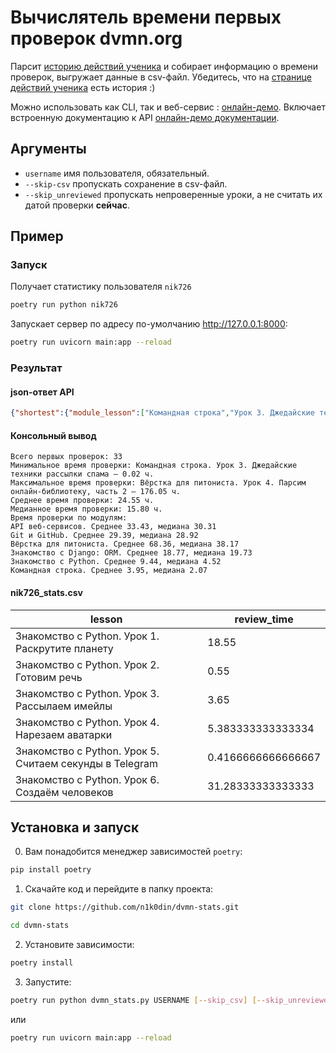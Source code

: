 # Вычислятель времени первых проверок dvmn.org
Парсит [историю действий ученика](https://dvmn.org/user/nik726/history/) и собирает информацию о времени проверок, выгружает данные в csv-файл. Убедитесь, что на [странице действий ученика](https://dvmn.org/user/nik726/history/) есть история :)

Можно использовать как CLI, так и веб-сервис : [онлайн-демо](https://2ku0y0.deta.dev/nik726). Включает встроенную документацию к API [онлайн-демо документации](https://2ku0y0.deta.dev/docs/).

## Аргументы
- `username` имя пользователя, обязательный.
- `--skip-csv` пропускать сохранение в csv-файл.
- `--skip_unreviewed` пропускать непроверенные уроки, а не считать их датой проверки __сейчас__.

## Пример

### Запуск
Получает статистику пользователя `nik726`
  ```sh
  poetry run python nik726
  ```
Запускает сервер по адресу по-умолчанию  http://127.0.0.1:8000:
  ```sh
  poetry run uvicorn main:app --reload
  ```

### Результат

#### json-ответ API
  ```json
  {"shortest":{"module_lesson":["Командная строка","Урок 3. Джедайские техники рассылки спама"],"hours":0.016666666666666666},"longest":{"module_lesson":["Вёрстка для питониста","Урок 4. Парсим онлайн-библиотеку, часть 2"],"hours":176.05},"modules_stats":[{"module_name":"API веб-сервисов","mean":33.43055555555556,"median":30.308333333333334},{"module_name":"Django","mean":113.59916666666666,"median":113.59916666666666},{"module_name":"Git и GitHub","mean":29.393333333333334,"median":28.916666666666668},{"module_name":"Вёрстка для питониста","mean":84.78,"median":50.38333333333333},{"module_name":"Знакомство с Django: ORM","mean":26.869444444444447,"median":21.891666666666666},{"module_name":"Знакомство с Python","mean":9.441666666666666,"median":4.516666666666667},{"module_name":"Командная строка","mean":3.9466666666666668,"median":2.066666666666667},{"module_name":"Продвинутая вёрстка в Django","mean":143.01583333333332,"median":143.01583333333332}]}
  ```


#### Консольный вывод
  ```
  Всего первых проверок: 33
  Минимальное время проверки: Командная строка. Урок 3. Джедайские техники рассылки спама – 0.02 ч.
  Максимальное время проверки: Вёрстка для питониста. Урок 4. Парсим онлайн-библиотеку, часть 2 – 176.05 ч.
  Среднее время проверки: 24.55 ч.
  Медианное время проверки: 15.80 ч.
  Время проверки по модулям:
  API веб-сервисов. Среднее 33.43, медиана 30.31
  Git и GitHub. Среднее 29.39, медиана 28.92
  Вёрстка для питониста. Среднее 68.36, медиана 38.17
  Знакомство с Django: ORM. Среднее 18.77, медиана 19.73
  Знакомство с Python. Среднее 9.44, медиана 4.52
  Командная строка. Среднее 3.95, медиана 2.07
  ```
#### nik726_stats.csv
lesson|review_time
------|-----------
Знакомство с Python. Урок 1. Раскрутите планету|18.55
Знакомство с Python. Урок 2. Готовим речь|0.55
Знакомство с Python. Урок 3. Рассылаем имейлы|3.65
Знакомство с Python. Урок 4. Нарезаем аватарки|5.383333333333334
Знакомство с Python. Урок 5. Считаем секунды в Telegram|0.4166666666666667
Знакомство с Python. Урок 6. Создаём человеков|31.28333333333333

## Установка и запуск

0. Вам понадобится менеджер зависимостей `poetry`:
  ```sh
  pip install poetry
  ```
1. Скачайте код и перейдите в папку проекта:
  ```sh
  git clone https://github.com/n1k0din/dvmn-stats.git
  ```  
  ```sh
  cd dvmn-stats
  ```
2. Установите зависимости:
  ```sh
  poetry install
  ```

3. Запустите:
  ```sh
  poetry run python dvmn_stats.py USERNAME [--skip_csv] [--skip_unreviewed]
  ```
  или

  ```sh
  poetry run uvicorn main:app --reload
  ```
